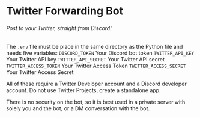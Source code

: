 # Twitter Forwarding Bot
###### Post to your Twitter, straight from Discord!

The `.env` file must be place in the same directory as the Python file
and needs five variables: 
`DISCORD_TOKEN` Your Discord bot token 
`TWITTER_API_KEY` Your Twitter API key 
`TWITTER_API_SECRET` Your Twitter API secret 
`TWITTER_ACCESS_TOKEN` Your Twitter Access Token 
`TWITTER_ACCESS_SECRET` Your Twitter Access Secret 
 
All of these require a Twitter Developer account and a Discord developer 
account. Do not use Twitter Projects, create a standalone app. 
 
There is no security on the bot, so it is best used in a private server 
with solely you and the bot, or a DM conversation with the bot. 